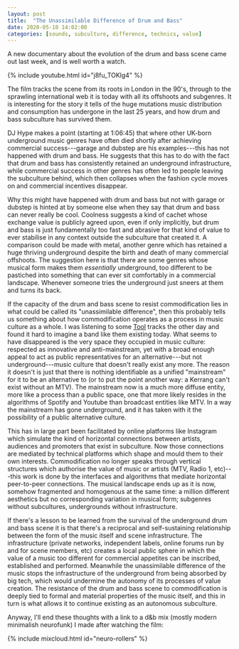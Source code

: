 ```yaml
---
layout: post
title:  "The Unassimilable Difference of Drum and Bass"
date: 2020-05-10 14:02:00
categories: [sounds, subculture, difference, technics, value]
---
```


A new documentary about the evolution of the drum and bass scene came out last week, and is well worth a watch.

<!--more-->

{% include youtube.html id="j8fu_TOKlg4" %}


The film tracks the scene from its roots in London in the 90's, through to the sprawling international web it is today with all its offshoots and subgenres. It is interesting for the story it tells of the huge mutations music distribution and consumption has undergone in the last 25 years, and how drum and bass subculture has survived them.

DJ Hype makes a point (starting at 1:06:45) that where other UK-born underground music genres have often died shortly after achieving commercial success---garage and dubstep are his examples---this has not happened with drum and bass. He suggests that this has to do with the fact that drum and bass has consistently retained an underground infrastructure, while commercial success in other genres has often led to people leaving the subculture behind, which then collapses when the fashion cycle moves on and commercial incentives disappear.

Why this might have happened with drum and bass but not with garage or dubstep is hinted at by someone else when they say that drum and bass can never really be cool. Coolness suggests a kind of cachet whose exchange value is publicly agreed upon, even if only implicitly, but drum and bass is just fundamentally too fast and abrasive for that kind of value to ever stabilise in any context outside the subculture that created it. A comparison could be made with metal, another genre which has retained a huge thriving underground despite the birth and death of many commercial offshoots. The suggestion here is that there are some genres whose musical form makes them _essentially_ underground, too different to be pastiched into something that can ever sit comfortably in a commercial landscape. Whenever someone tries the underground just sneers at them and turns its back.

If the capacity of the drum and bass scene to resist commodification lies in what could be called its "unassimilable difference", then this probably tells us something about how commodification operates as a process in music culture as a whole. I was listening to some [Tool](https://www.youtube.com/watch?v=3BXyEUOuNds) tracks the other day and found it hard to imagine a band like them existing today. What seems to have disappeared is the very space they occupied in music culture: respected as innovative and anti-mainstream, yet with a broad enough appeal to act as public representatives for an alternative---but not underground---music culture that doesn't really exist any more. The reason it doesn't is just that there is nothing identifiable as a unified "mainstream" for it to be an alternative to (or to put the point another way: a Kerrang can't exist without an MTV). The mainstream now is a much more diffuse entity, more like a process than a public space, one that more likely resides in the algorithms of Spotify and Youtube than broadcast entities like MTV. In a way the mainstream has gone underground, and it has taken with it the possibility of a public alternative culture.

This has in large part been facilitated by online platforms like Instagram which simulate the kind of horizontal connections between artists, audiences and promoters that exist in subculture. Now those connections are mediated by technical platforms which shape and mould them to their own interests. Commodification no longer speaks through vertical structures which authorise the value of music or artists (MTV, Radio 1, etc)---this work is done by the interfaces and algorithms that mediate horizontal peer-to-peer connections. The musical landscape ends up as it is now, somehow fragmented and homogenous at the same time: a million different aesthetics but no corresponding variation in musical form; subgenres without subcultures, undergrounds without infrastructure.

If there's a lesson to be learned from the survival of the underground drum and bass scene it is that there's a reciprocal and self-sustaining relationship between the form of the music itself and scene infrastructure. The infrastructure (private networks, independent labels, online forums run by and for scene members, etc) creates a local public sphere in which the value of a music too different for commercial appetites can be inscribed, established and performed. Meanwhile the unassimilable difference of the music stops the infrastructure of the underground from being absorbed by big tech, which would undermine the autonomy of its processes of value creation. The resistance of the drum and bass scene to commodification is deeply tied to formal and material properties of the music itself, and this in turn is what allows it to continue existing as an autonomous subculture.

Anyway, I'll end these thoughts with a link to a d&b mix (mostly modern minimalish neurofunk) I made after watching the film:

{% include mixcloud.html id="neuro-rollers"  %}
<br />
